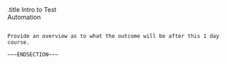 <!SLIDE [bg=_images/title-background.png]>
<br><br><br><br>

.title Intro to Test <br> Automation





~~~SECTION:notes~~~

Provide an overview as to what the outcome will be after this 1 day course.

~~~ENDSECTION~~~
